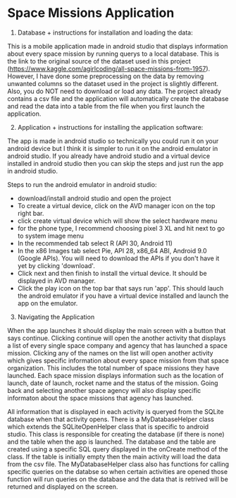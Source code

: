 # Space Missions Application
1) Database + instructions for installation and loading the data:

This is a mobile application made in android studio that displays information about every space mission by running querys to a local database. This is the link to the original source of the dataset used in this project (https://www.kaggle.com/agirlcoding/all-space-missions-from-1957). However, I have done some preprocessing on the data by removing unwanted columns so the dataset used in the project is slightly different. Also, you do NOT need to download or load any data. The project already contains a csv file and the application will automatically create the database and read the data into a table from the file when you first launch the application.  


2) Application + instructions for installing the application software:

The app is made in android studio so technically you could run it on your android device but I think it is simpler to run it on the android emulator in android studio. If you already have android studio and a virtual device installed in android studio then you can skip the steps and just run the app in android studio.

Steps to run the android emulator in android studio:
- download/install android studio and open the project
- To create a virtual device, click on the AVD manager icon on the top right bar.
- click create virtual device which will show the select hardware menu
- for the phone type, I recommend choosing pixel 3 XL and hit next to go to system image menu
- In the recommended tab select R (API 30, Android 11)
- In the x86 Images tab select Pie, API 28, x86_64 ABI, Android 9.0 (Google APIs). You will need to download the APIs if you don't have it yet by clicking 'download'.
- Click next and then finish to install the virtual device. It should be displayed in AVD manager.
- Click the play icon on the top bar that says run 'app'. This should lauch the android emulator if you have a virtual device installed and launch the app on the emulator. 

3) Navigating the Application

When the app launches it should display the main screen with a button that says continue. Clicking continue will open the another activity that displays a list of every single space company and agency that has launched a space mission. Clicking any of the names on the list will open another activity which gives specific information about every space mission from that space organization. This includes the total number of space missions they have launched. Each space mission displays information such as the location of launch, date of launch, rocket name and the status of the mission. Going back and selecting another space agency will also display specific informaton about the space missions that agency has launched. 

All information that is displayed in each activity is queryed from the SQLite database when that activity opens. There is a MyDatabaseHelper class which extends the SQLiteOpenHelper class that is specific to android studio. This class is responsible for creating the database (if there is none) and the table when the app is launched. The database and the table are created using a specific SQL query displayed in the onCreate method of the class. If the table is initially empty then the main activity will load the data from the csv file. The MyDatabaseHelper class also has functions for calling specific queries on the databse so when certain activities are opened those function will run queries on the database and the data that is retrived will be returned and displayed on the screen.
